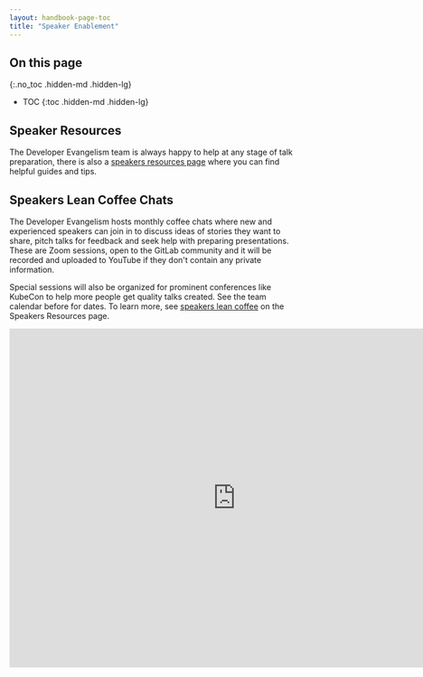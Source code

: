 ```yaml
---
layout: handbook-page-toc
title: "Speaker Enablement"
---
```


## On this page
{:.no_toc .hidden-md .hidden-lg}

- TOC
{:toc .hidden-md .hidden-lg}

## Speaker Resources

The Developer Evangelism team is always happy to help at any stage of talk preparation, there is also a [speakers resources page](/handbook/marketing/corporate-marketing/speaking-resources/) where you can find helpful guides and tips. 

## Speakers Lean Coffee Chats

The Developer Evangelism hosts monthly coffee chats where new and experienced speakers can join in to discuss ideas of stories they want to share, pitch talks for feedback and seek help with preparing presentations. These are Zoom sessions, open to the GitLab community and it will be recorded and uploaded to YouTube if they don't contain any private information.

Special sessions will also be organized for prominent conferences like KubeCon to help more people get quality talks created. See the team calendar before for dates.  To learn more, see [speakers lean coffee](/handbook/marketing/corporate-marketing/speaking-resources/#speakers-lean-coffee) on the Speakers Resources page.

<iframe src="https://calendar.google.com/calendar/embed?src=gitlab.com_eta7o4tn4btn8h0f8eid5q98ro%40group.calendar.google.com&ctz=Europe%2FAmsterdam" style="border: 0" width="800" height="600" frameborder="0" scrolling="no"></iframe>


